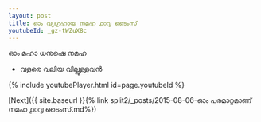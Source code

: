 ```yaml
---
layout: post
title: ഓം വ്യഗ്രഹായ നമഹ ൧൦൮ ടൈംസ്
youtubeId: _gz-tWZuX8c
---
```

 
 
 ഓം മഹാ ധനുഷെ നമഹ 
 
 -  വളരെ വലിയ വില്ലുള്ളവൻ 
 
  
 
  
 
 
 
 
 
 


{% include youtubePlayer.html id=page.youtubeId %}
 
[Next]({{ site.baseurl }}{% link  split2/_posts/2015-08-06-ഓം പരമാറ്റമാണ് നമഹ ൧൦൮ ടൈംസ്.md%})
 
